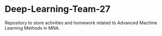 # Deep-Learning-Team-27
Repository to store activities and homework related to Advanced Machine Learning Methods in MNA.
